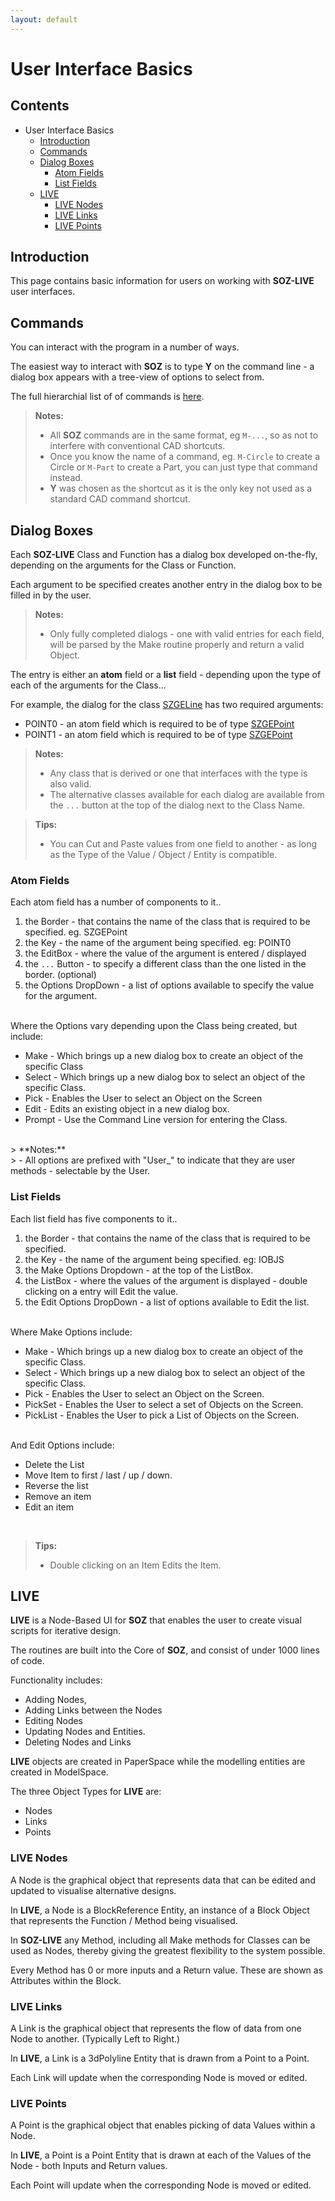 ```yaml
---
layout: default
---
```


# User Interface Basics

## Contents

- User Interface Basics
  - [Introduction](#introduction)
  - [Commands](#commands)
  - [Dialog Boxes](#dialog-boxes)
    - [Atom Fields](#atom-fields)
    - [List Fields](#list-fields)    
  - [LIVE](#live)
    - [LIVE Nodes](#live-nodes)
    - [LIVE Links](#live-links)     
    - [LIVE Points](#live-points)
    

## Introduction

This page contains basic information for users on working with **SOZ-LIVE** user interfaces.  


## Commands

You can interact with the program in a number of ways.

The easiest way to interact with **SOZ** is to type **Y** on the command line - a dialog box appears with a tree-view of options to select from.<br>

The full hierarchial list of of commands is [here](/docs/commands.html).

> **Notes:**<br>
> - All **SOZ** commands are in the same format, eg `M-...`, so as not to interfere with conventional CAD shortcuts.  
> - Once you know the name of a command, eg. `M-Circle` to create a Circle or `M-Part` to create a Part, you can just type that command instead.  
> - **Y** was chosen as the shortcut as it is the only key not used as a standard CAD command shortcut.  


## Dialog Boxes

Each **SOZ-LIVE** Class and Function has a dialog box developed on-the-fly, depending on the arguments for the Class or Function.

Each argument to be specified creates another entry in the dialog box to be filled in by the user.

> **Notes:**<br>
> - Only fully completed dialogs - one with valid entries for each field, will be parsed by the Make routine properly and return a valid Object.

The entry is either an **atom** field or a **list** field - depending upon the type of each of the arguments for the Class...

For example, the dialog for the class [SZGELine](/classes/SZGELine.html) has two required arguments:

- POINT0 - an atom field which is required to be of type [SZGEPoint](/classes/SZGEPoint.html)
- POINT1 - an atom field which is required to be of type [SZGEPoint](/classes/SZGEPoint.html)

> **Notes:**<br>
> - Any class that is derived or one that interfaces with the type is also valid.  
> - The alternative classes available for each dialog are available from the `...` button at the top of the dialog next to the Class Name.

> **Tips:**<br>
> - You can Cut and Paste values from one field to another - as long as the Type of the Value / Object / Entity is compatible.


### Atom Fields

Each atom field has a number of components to it..

1. the Border - that contains the name of the class that is required to be specified. eg. SZGEPoint
2. the Key - the name of the argument being specified. eg: POINT0
3. the EditBox - where the value of the argument is entered / displayed
4. the `...` Button - to specify a different class than the one listed in the border. (optional)
5. the Options DropDown - a list of options available to specify the value for the argument.

<br>
Where the Options vary depending upon the Class being created, but include:

- Make - Which brings up a new dialog box to create an object of the specific Class
- Select - Which brings up a new dialog box to select an object of the specific Class.
- Pick - Enables the User to select an Object on the Screen
- Edit - Edits an existing object in a new dialog box.
- Prompt - Use the Command Line version for entering the Class.
<br>
> **Notes:**<br>
> - All options are prefixed with "User_" to indicate that they are user methods - selectable by the User.


### List Fields

Each list field has five components to it..

1. the Border - that contains the name of the class that is required to be specified.
2. the Key - the name of the argument being specified. eg: IOBJS
3. the Make Options Dropdown - at the top of the ListBox.
4. the ListBox - where the values of the argument is displayed - double clicking on a entry will Edit the value.
5. the Edit Options DropDown - a list of options available to Edit the list.

<br>
Where Make Options include:

- Make - Which brings up a new dialog box to create an object of the specific Class.
- Select - Which brings up a new dialog box to select an object of the specific Class.
- Pick - Enables the User to select an Object on the Screen.
- PickSet - Enables the User to select a set of Objects on the Screen.
- PickList - Enables the User to pick a List of Objects on the Screen.

<br>
And Edit Options include:

- Delete the List
- Move Item to first / last / up / down.
- Reverse the list
- Remove an item
- Edit an item
<br>

> **Tips:**<br>
> - Double clicking on an Item Edits the Item.
 
## LIVE

**LIVE** is a Node-Based UI for **SOZ** that enables the user to create visual scripts for iterative design.

The routines are built into the Core of **SOZ**, and consist of under 1000 lines of code.

Functionality includes:

- Adding Nodes,
- Adding Links between the Nodes
- Editing Nodes
- Updating Nodes and Entities.
- Deleting Nodes and Links

**LIVE** objects are created in PaperSpace while the modelling entities are created in ModelSpace.

The three Object Types for **LIVE** are:

- Nodes
- Links
- Points


### LIVE Nodes

A Node is the graphical object that represents data that can be edited and updated to visualise alternative designs.

In **LIVE**, a Node is a BlockReference Entity, an instance of a Block Object that represents the Function / Method being visualised.

In **SOZ-LIVE** any Method, including all Make methods for Classes can be used as Nodes, thereby giving the greatest flexibility to the system possible.

Every Method has 0 or more inputs and a Return value. These are shown as Attributes within the Block.


### LIVE Links

A Link is the graphical object that represents the flow of data from one Node to another. (Typically Left to Right.)

In **LIVE**, a Link is a 3dPolyline Entity that is drawn from a Point to a Point.

Each Link will update when the corresponding Node is moved or edited.


### LIVE Points

A Point is the graphical object that enables picking of data Values within a Node.

In **LIVE**, a Point is a Point Entity that is drawn at each of the Values of the Node - both Inputs and Return values.

Each Point will update when the corresponding Node is moved or edited.

